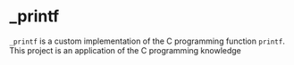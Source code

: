 # _printf
```_printf``` is a custom implementation of the C programming function ```printf```. This project is an application of the C programming knowledge

